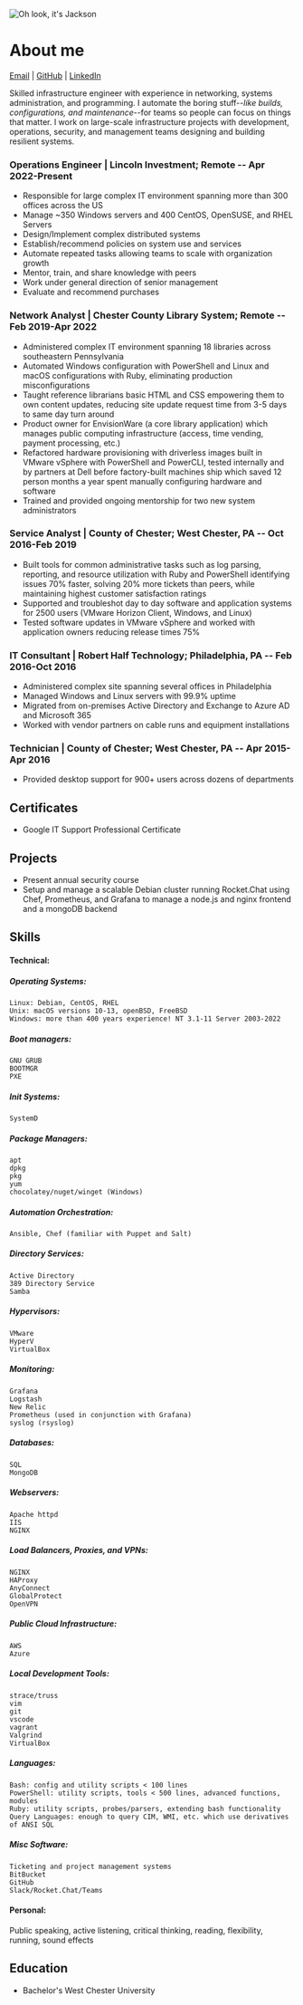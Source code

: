 ![Oh look, it's Jackson](https://avatars.githubusercontent.com/u/42005615?v=4)

# About me
[Email](mailto:jackson@jacksonasmith.com) | [GitHub](https://github.com/jackson-asmith) | [LinkedIn](https://www.linkedin.com/in/jackson-a-smith/)

Skilled infrastructure engineer with experience in networking, systems administration, and programming. I automate the boring stuff--_like builds, configurations, and maintenance_--for teams so people can focus on things that matter. I work on large-scale infrastructure projects with development, operations, security, and management teams designing and building resilient systems.

### Operations Engineer | Lincoln Investment; Remote -- Apr 2022-Present

- Responsible for large complex IT environment spanning more than 300 offices across the US
- Manage ~350 Windows servers and 400 CentOS, OpenSUSE, and RHEL Servers
- Design/Implement complex distributed systems
- Establish/recommend policies on system use and services
- Automate repeated tasks allowing teams to scale with organization growth
- Mentor, train, and share knowledge with peers
- Work under general direction of senior management
- Evaluate and recommend purchases

### Network Analyst | Chester County Library System; Remote -- Feb 2019-Apr 2022

- Administered complex IT environment spanning 18 libraries across southeastern Pennsylvania
- Automated Windows configuration with PowerShell and Linux and macOS configurations with Ruby, eliminating production
misconfigurations
- Taught reference librarians basic HTML and CSS empowering them to own content updates, reducing site update request
time from 3-5 days to same day turn around
- Product owner for EnvisionWare (a core library application) which manages public computing infrastructure (access, time vending, payment processing, etc.)
- Refactored hardware provisioning with driverless images built in VMware vSphere with PowerShell and PowerCLI, tested
internally and by partners at Dell before factory-built machines ship which saved 12 person months a year spent manually
configuring hardware and software
- Trained and provided ongoing mentorship for two new system administrators

### Service Analyst | County of Chester; West Chester, PA -- Oct 2016-Feb 2019

- Built tools for common administrative tasks such as log parsing, reporting, and resource utilization with Ruby and PowerShell identifying issues 70% faster, solving 20% more tickets than peers, while maintaining highest customer satisfaction ratings
- Supported and troubleshot day to day software and application systems for 2500 users (VMware Horizon Client, Windows, and Linux)
- Tested software updates in VMware vSphere and worked with application owners reducing release times 75%

### IT Consultant | Robert Half Technology; Philadelphia, PA -- Feb 2016-Oct 2016
- Administered complex site spanning several offices in Philadelphia
- Managed Windows and Linux servers with 99.9% uptime
- Migrated from on-premises Active Directory and Exchange to Azure AD and Microsoft 365
- Worked with vendor partners on cable runs and equipment installations

### Technician | County of Chester; West Chester, PA -- Apr 2015-Apr 2016
- Provided desktop support for 900+ users across dozens of departments

## Certificates
- Google IT Support Professional Certificate

## Projects
- Present annual security course
- Setup and manage a scalable Debian cluster running Rocket.Chat using Chef, Prometheus, and Grafana to manage a node.js
and nginx frontend and a mongoDB backend

## Skills
#### Technical: 

##### Operating Systems:

    Linux: Debian, CentOS, RHEL 
    Unix: macOS versions 10-13, openBSD, FreeBSD
    Windows: more than 400 years experience! NT 3.1-11 Server 2003-2022

##### Boot managers:

    GNU GRUB
    BOOTMGR
    PXE

##### Init Systems:

    SystemD

##### Package Managers:

    apt
    dpkg
    pkg
    yum
    chocolatey/nuget/winget (Windows)

##### Automation Orchestration:

    Ansible, Chef (familiar with Puppet and Salt)

##### Directory Services:

    Active Directory
    389 Directory Service
    Samba

##### Hypervisors:

    VMware
    HyperV
    VirtualBox

##### Monitoring:

    Grafana
    Logstash
    New Relic
    Prometheus (used in conjunction with Grafana)
    syslog (rsyslog)

##### Databases:

    SQL
    MongoDB

##### Webservers:

    Apache httpd
    IIS
    NGINX

##### Load Balancers, Proxies, and VPNs:

    NGINX
    HAProxy
    AnyConnect
    GlobalProtect
    OpenVPN

##### Public Cloud Infrastructure:

    AWS
    Azure

##### Local Development Tools:

    strace/truss
    vim
    git
    vscode
    vagrant
    Valgrind
    VirtualBox

##### Languages:

    Bash: config and utility scripts < 100 lines
    PowerShell: utility scripts, tools < 500 lines, advanced functions, modules
    Ruby: utility scripts, probes/parsers, extending bash functionality
    Query Languages: enough to query CIM, WMI, etc. which use derivatives of ANSI SQL

##### Misc Software:

    Ticketing and project management systems
    BitBucket
    GitHub
    Slack/Rocket.Chat/Teams

#### Personal:
Public speaking, active listening, critical thinking, reading, flexibility, running, sound effects

## Education
- Bachelor's West Chester University
